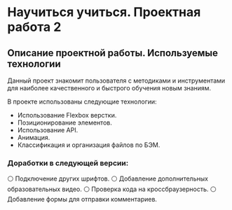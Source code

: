 # **Научиться учиться. Проектная работа 2**  
 
 
## **Описание проектной работы. Используемые технологии** 
 
 
Данный проект знакомит пользователя с методиками и инструментами для наиболее качественного и быстрого обучения новым знаниям. 
 
В проекте использованы следующие технологии: 
- Использование Flexbox верстки.
- Позиционирование элементов. 
- Использование API.
- Анимация.
- Классификация и организация файлов по БЭМ.  
 
 ### **Доработки в следующей версии:**  

⚪  Подключение других шрифтов. 
⚪  Добавление дополнительных образовательных видео. 
⚪  Проверка кода на кроссбраузерность. 
⚪  Добавление формы для отправки комментариев. 



